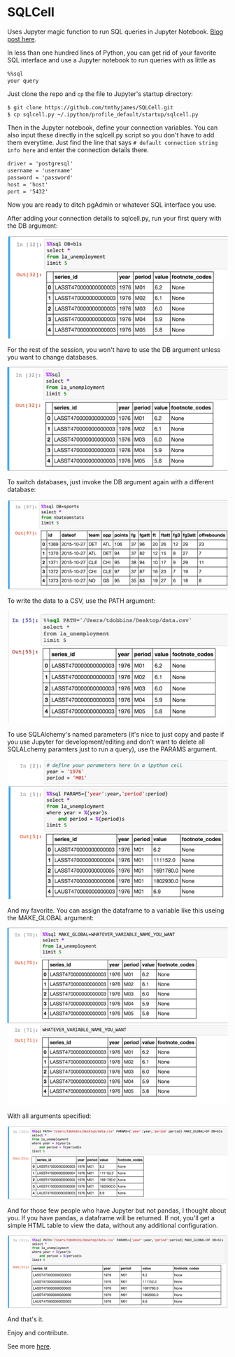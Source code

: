 # SQLCell
Uses Jupyter magic function to run SQL queries in Jupyter Notebook. <a href="https://gist.github.com/tmthyjames/1366b21d0efffb73f1a91361a25b9a55">Blog post here</a>.

In less than one hundred lines of Python, you can get rid of your favorite SQL interface and
use a Jupyter notebook to run queries with as little as 

    %%sql
    your query
    
Just clone the repo and `cp` the file to Jupyter's startup directory:

    $ git clone https://github.com/tmthyjames/SQLCell.git
    $ cp sqlcell.py ~/.ipython/profile_default/startup/sqlcell.py
    
Then in the Jupyter notebook, define your connection variables. You can also input these directly 
in the sqlcell.py script so you don't have to add them everytime. Just find the line that says
`# default connection string info here` and enter the connection details there.

    driver = 'postgresql'
    username = 'username'
    password = 'password'
    host = 'host'
    port = '5432'
    
Now you are ready to ditch pgAdmin or whatever SQL interface you use.

After adding your connection details to sqlcell.py, run your first query with the DB argument:

![make_global](images/initial.png?raw=true)

For the rest of the session, you won't have to use the DB argument unless you want to change
databases.

![make_global](images/second_run.png?raw=true)

To switch databases, just invoke the DB argument again with a different database:

![make_global](images/change_db_name.png?raw=true)

To write the data to a CSV, use the PATH argument:

![make_global](images/to_csv.png?raw=true)

To use SQLAlchemy's named parameters (it's nice to just copy and paste if you use Jupyter for 
development/editing and don't want to delete all SQLALchemy paramters just to run a query), use
the PARAMS argument.

![make_global](images/named_params.png?raw=true)

And my favorite. You can assign the dataframe to a variable like this useing the MAKE_GLOBAL argument:

![make_global](images/make_global.png?raw=true)

With all arguments specified:

![make_global](images/all_options.png?raw=true)

And for those few people who have Jupyter but not pandas, I thought about you. If you have pandas, a dataframe
will be returned. If not, you'll get a simple HTML table to view the data, without any additional configuration.

![make_global](images/without_pandas.png?raw=true)
    
And that's it. 

Enjoy and contribute.

See more <a href="https://gist.github.com/tmthyjames/1366b21d0efffb73f1a91361a25b9a55">here</a>.
